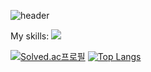 ![header](https://capsule-render.vercel.app/api?type=venom&color=auto&height=300&section=header&text=우진's%Github&fontSize=90)

My skills:
![](https://img.shields.io/badge/Python-14354C?style=for-the-badge&logo=python&logoColor=white)



[![Solved.ac프로필](http://mazassumnida.wtf/api/v2/generate_badge?boj=vediac2000)](https://solved.ac/vediac2000)
[![Top Langs](https://github-readme-stats.vercel.app/api/top-langs/?username=yohan050605)](https://github.com/anuraghazra/github-readme-stats)
